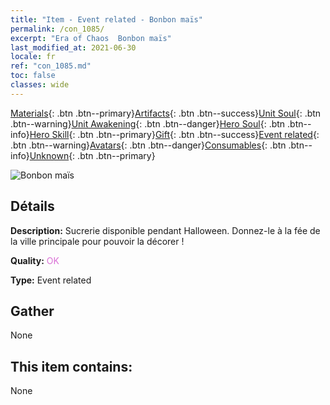 ```yaml
---
title: "Item - Event related - Bonbon maïs"
permalink: /con_1085/
excerpt: "Era of Chaos  Bonbon maïs"
last_modified_at: 2021-06-30
locale: fr
ref: "con_1085.md"
toc: false
classes: wide
---
```

 [Materials](/ItemsFR/){: .btn .btn--primary}[Artifacts](/ItemsFR/Artifacts/){: .btn .btn--success}[Unit Soul](/ItemsFR/UnitSoul/){: .btn .btn--warning}[Unit Awakening](/ItemsFR/UnitAwakening/){: .btn .btn--danger}[Hero Soul](/ItemsFR/HeroSoul/){: .btn .btn--info}[Hero Skill](/ItemsFR/HeroSkill/){: .btn .btn--primary}[Gift](/ItemsFR/Gift/){: .btn .btn--success}[Event related](/ItemsFR/Events/){: .btn .btn--warning}[Avatars](/ItemsFR/Avatars/){: .btn .btn--danger}[Consumables](/ItemsFR/Consumables/){: .btn .btn--info}[Unknown](/ItemsFR/Unknown/){: .btn .btn--primary}

 ![Bonbon maïs](/images/t/i_690011.png)

## Détails
 **Description:** Sucrerie disponible pendant Halloween. Donnez-le à la fée de la ville principale pour pouvoir la décorer !

 **Quality:** <span style="color: #DA70D6">OK</span>

 **Type:** Event related

## Gather

  None

## This item contains:

  None

